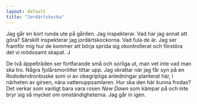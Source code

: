 ```yaml
---
layout: default
title: "Jordärtskocka"
---
```


Jag går en kort runda ute på gården. Jag inspekterar. 
Vad har jag annat att göra? 
Särskilt inspekterar jag jordärtskockorna. Vad fula de är.
<span>Jag ser framför mig hur de kommer att börja sprida sig okontrollerat och förstöra det vi mödosamt skapat.</span> J


 De två äppelträden ser fortfarande små och sorliga ut, man vet inte vad man ska tro. Några fjolårsmorötter tittar upp. Jag skrattar när jag får syn på en Rododendronbuske som vi av obegripliga anledningar planterat här, i närheten av girsen, nära vattenuppsamlaren. Hur ska den här kunna frodas?
 Det verkar som vanligt bara vara rosen _New Dawn_ som kämpar på och inte bryr sig så mycket om omständigheterna.
 <span>Jag går in igen.</span> 
